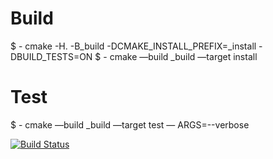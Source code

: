 # Build
$ - cmake -H. -B_build -DCMAKE_INSTALL_PREFIX=_install -DBUILD_TESTS=ON
$ - cmake —build _build —target install

# Test
$ - cmake —build _build —target test — ARGS=--verbose

[![Build Status](https://travis-ci.org/bartem1us/RK1_TIMP.svg?branch=master)](https://travis-ci.org/bartem1us/RK1_TIMP)